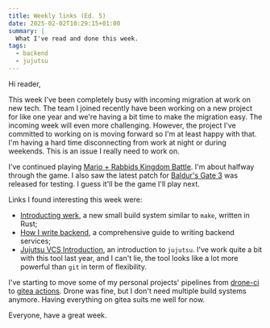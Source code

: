 ```yaml
---
title: Weekly links (Ed. 5)
date: 2025-02-02T10:29:15+01:00
summary: |
  What I've read and done this week.
tags:
  - backend
  - jujutsu
---
```


Hi reader,

This week I've been completely busy with incoming migration at work on new tech. The team I joined recently have been working on a new project for like one year and we're having a bit time to make the migration easy. The incoming week will even more challenging. However, the project I've committed to working on is moving forward so I'm at least happy with that. I'm having a hard time disconnecting from work at night or during weekends. This is an issue I really need to work on.

I've continued playing [Mario + Rabbids Kingdom Battle](https://en.wikipedia.org/wiki/Mario_%2B_Rabbids_Kingdom_Battle). I'm about halfway through the game. I also saw the latest patch for [Baldur's Gate 3](https://en.wikipedia.org/wiki/Baldur%27s_Gate_3) was released for testing. I guess it'll be the game I'll play next.

Links I found interesting this week were:

- [Introducting werk](https://simonask.github.io/introducing-werk/), a new small build system similar to `make`, written in Rust;
- [How I write backend](https://github.com/fpereiro/backendlore), a comprehensive guide to writing backend services;
- [Jujutsu VCS Introduction](https://kubamartin.com/posts/introduction-to-the-jujutsu-vcs/), an introduction to `jujutsu`. I've work quite a bit with this tool last year, and I can't lie, the tool looks like a lot more powerful than `git` in term of flexibility.

I've starting to move some of my personal projects' pipelines from [drone-ci](https://www.drone.io/) to [gitea actions](https://docs.gitea.com/usage/actions/overview). Drone was fine, but I don't need multiple build systems anymore. Having everything on gitea suits me well for now.

Everyone, have a great week.
